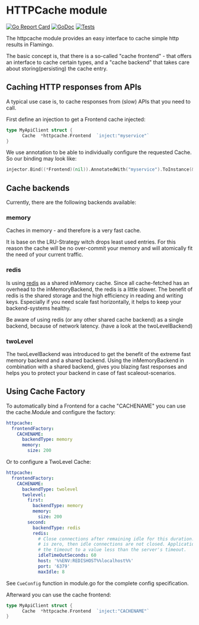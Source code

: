 # HTTPCache module

[![Go Report Card](https://goreportcard.com/badge/github.com/i-love-flamingo/httpcache)](https://goreportcard.com/report/github.com/i-love-flamingo/httpcache)
[![GoDoc](https://godoc.org/github.com/i-love-flamingo/httpcache?status.svg)](https://godoc.org/github.com/i-love-flamingo/httpcache)
[![Tests](https://github.com/i-love-flamingo/httpcache/workflows/Tests/badge.svg?branch=master)](https://github.com/i-love-flamingo/httpcache/actions?query=branch%3Amaster+workflow%3ATests)

The httpcache module provides an easy interface to cache simple http results in Flamingo.

The basic concept is, that there is a so-called "cache frontend" - that offers an interface to cache certain types, 
and a "cache backend" that takes care about storing(persisting) the cache entry.

## Caching HTTP responses from APIs

A typical use case is, to cache responses from (slow) APIs that you need to call.

First define an injection to get a Frontend cache injected:

```go
type MyApiClient struct {
      Cache  *httpcache.Frontend  `inject:"myservice"`
}
```

We use annotation to be able to individually configure the requested Cache. So our binding may look like:

```go
injector.Bind((*Frontend)(nil)).AnnotatedWith("myservice").ToInstance(&Frontend{})
```

## Cache backends

Currently, there are the following backends available:

### memory

Caches in memory - and therefore is a very fast cache.

It is base on the LRU-Strategy witch drops least used entries. For this reason the cache will be no over-commit your memory and will atomically fit the need of your current traffic.

### redis

Is using [redis](https://redis.io/) as a shared inMemory cache.
Since all cache-fetched has an overhead to the inMemoryBackend, the redis is a little slower.
The benefit of redis is the shared storage and the high efficiency in reading and writing keys. Especially if you need scale fast horizontally, it helps to keep your backend-systems healthy.

Be aware of using redis (or any other shared cache backend) as a single backend, because of network latency. (have a look at the twoLevelBackend)


### twoLevel

The twoLevelBackend was introduced to get the benefit of the extreme fast memory backend and a shared backend.
Using the inMemoryBackend in combination with a shared backend, gives you blazing fast responses and helps you to protect your backend in case of fast scaleout-scenarios.


## Using Cache Factory

To automatically bind a Frontend for a cache "CACHENAME" you can use the cache.Module and configure the factory:

```yaml
httpcache:
  frontendFactory:
    CACHENAME:
      backendType: memory
      memory:
        size: 200
```

Or to configure a TwoLevel Cache:

```yaml
httpcache:
  frontendFactory:
    CACHENAME:
      backendType: twolevel
      twolevel:
        first:
          backendType: memory
          memory:
            size: 200
        second:
          backendType: redis
          redis:
            # Close connections after remaining idle for this duration. If the value
            # is zero, then idle connections are not closed. Applications should set
            # the timeout to a value less than the server's timeout.
            idleTimeOutSeconds: 60
            host: '%%ENV:REDISHOST%%localhost%%'
            port: '6379'
            maxIdle: 8
```

See `CueConfig` function in module.go for the complete config specification.

Afterward you can use the cache frontend:

```go
type MyApiClient struct {
      Cache  *httpcache.Frontend  `inject:"CACHENAME"`
}
```